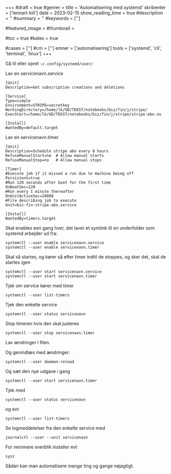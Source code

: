 +++
#draft = true
#genrer =
title = 'Automatisering med systemd'
skribenter = ['lennart-kiil']
date = 2023-02-15
show_reading_time = true
#description = ''
#summary = ''
#keywords = ['']

#featured_image =
#thumbnail =

#toc = true
#katex = true

#cases = ['']
#cm = ['']
emner = ['automatisering']
tools = ['systemd', 'cli', 'terminal', 'linux']
+++

Gå til eller opret `~/.config/systemd/user/`

Lav en servicenavn.service

```
[Unit]
Description=Get subscription creations and deletions

[Service]
Type=simple
Environment=STRIPE=secretkey
WorkingDirectory=/home/lk/GD/TEKST/notebooks/biz/fin/j/stripe/
ExecStart=/home/lk/GD/TEKST/notebooks/biz/fin/j/stripe/stripe-abo.nu

[Install]
WantedBy=default.target
```

Lav en servicenavn.timer

```
[Unit]
Description=Schedule stripe abo every 8 hours
RefuseManualStart=no  # Allow manual starts
RefuseManualStop=no   # Allow manual stops

[Timer]
#Execute job if it missed a run due to machine being off
Persistent=true
#Run 120 seconds after boot for the first time
OnBootSec=120
#Run every 1 minute thereafter
OnUnitActiveSec=28800
#File describing job to execute
Unit=biz-fin-stripe-abo.service

[Install]
WantedBy=timers.target
```

Skal enables een gang hver, det laver et symlink til en underfolder som systemd arbejder ud fra:


```
systemctl --user enable servicenavn.service
systemctl --user enable servicenavn.timer
```

Skal så startes, og kører så efter timer indtil de stoppes, og sker det, skal de startes igen


```
systemctl --user start servicenavn.service
systemctl --user start servicenavn.timer
```


Tjek om service kører med timer

```
systemctl --user list-timers 
```

Tjek den enkelte service

```
systemctl --user status servicenavn
```

Stop timeren hvis den skal justeres

```
systemctl --user stop servicenavn.timer
```

Lav ændringer i filen.

Og genindlæs med ændringer:

```
systemctl --user daemon-reload
```

Og sæt den nye udgave i gang

```
systemctl --user start servicenavn.timer
```

Tjek med

```
systemctl --user status servicenavn
```

og evt

```
systemctl --user list-timers 
```

Se logmeddelelser fra den enkelte service med

```
journalctl --user --unit servicenavn
```




For nemmere overblik installer evt


```
sysz
```


Sådan kan man automatisere mange ting og gange nøjagtigt.
